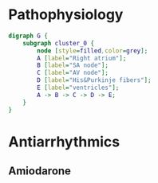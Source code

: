 # Pathophysiology
``` dot
digraph G {
	subgraph cluster_0 {
		node [style=filled,color=grey];
		A [label="Right atrium"];
		B [label="SA node"];
		C [label="AV node"];
		D [label="His&Purkinje fibers"];
		E [label="ventricles"];
		A -> B -> C -> D -> E;
	}
}
```
# Antiarrhythmics
## Amiodarone
